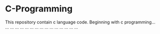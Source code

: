 # C-Programming
This repository contain c language code.
Beginning with c programming... ... ... ... ... ... ... ... ... ... ... ... ... ... ... ...
